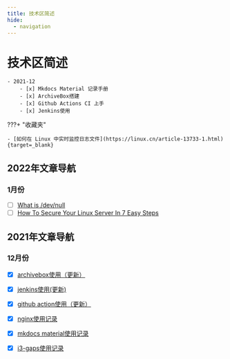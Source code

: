 ```yaml
---
title: 技术区简述
hide:
  - navigation
---
```


# 技术区简述

    - 2021-12
        - [x] Mkdocs Material 记录手册
        - [x] ArchiveBox搭建
        - [x] Github Actions CI 上手
        - [x] Jenkins使用

???+ "收藏夹"

    - [如何在 Linux 中实时监控日志文件](https://linux.cn/article-13733-1.html){target=_blank}

## 2022年文章导航

### 1月份

- [ ] [What is /dev/null](translate_blog/slashdevslashnull.md)
- [ ] [How To Secure Your Linux Server In 7 Easy Steps](translate_blog/How_To_Secure_Your_Linux_Server_In_7_Easy_Steps.md)

## 2021年文章导航

### 12月份

- [x] [archivebox使用（更新）](2021/12/archivebox.md)
- [x] [jenkins使用(更新)](2021/12/jenkins.md)
- [x] [github action使用（更新）](2021/12/github_action.md)
- [x] [nginx使用记录](2021/12/nginx_record.md)
- [x] [mkdocs material使用记录](mkdocs.md)
- [x] [i3-gaps使用记录](i3wm.md)


